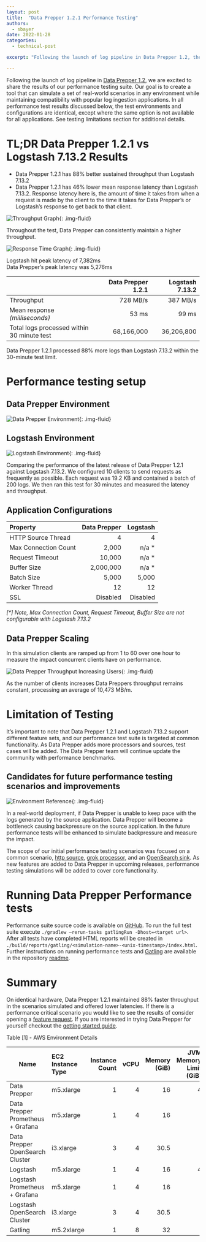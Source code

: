 ```yaml
---
layout: post
title:  "Data Prepper 1.2.1 Performance Testing"
authors:
  - sbayer
date: 2022-01-28
categories:
  - technical-post

excerpt: "Following the launch of log pipeline in Data Prepper 1.2, the Data Prepper Team is excited to share the results of our performance testing suite. Our goal is to create a tool that can simulate a set of real-world scenarios in any environment while maintaining compatibility with popular log ingestion applications."

---
```


Following the launch of log pipeline in [Data Prepper 1.2](https://www.opensearch.org/blog/technical-post/2021/12/Introducing-Data-Prepper-1.2.0-with-Log-Pipelines/), we are excited to share the results of our performance testing suite. Our goal is to create a tool that can simulate a set of real-world scenarios in any environment while maintaining compatibility with popular log ingestion applications. In all performance test results discussed below, the test environments and configurations are identical, except where the same option is not available for all applications. See testing limitations section for additional details.

# TL;DR Data Prepper 1.2.1 vs Logstash 7.13.2 Results
- Data Prepper 1.2.1 has 88% better sustained throughput than Logstash 7.13.2
- Data Prepper 1.2.1 has 46% lower mean response latency than Logstash 7.13.2. Response latency here is, the amount of time it takes from when a request is made by the client to the time it takes for Data Prepper’s or Logstash’s response to get back to that client.


![Throughput Graph](/assets/media/blog-images/2022-01-28-data-prepper-1.2.1-performance-testing/Graph-Throughput.png){: .img-fluid}

Throughout the test, Data Prepper can consistently maintain a higher throughput.

![Response Time Graph](/assets/media/blog-images/2022-01-28-data-prepper-1.2.1-performance-testing/Graph-Response-Time.png){: .img-fluid}

Logstash hit peak latency of 7,382ms<br>
Data Prepper’s peak latency was 5,276ms

|                                            | Data Prepper 1.2.1 | Logstash 7.13.2 |
|:-------------------------------------------|-------------------:|----------------:|
| Throughput                                 |           728 MB/s |        387 MB/s |
| Mean response _(milliseconds)_             |              53 ms |           99 ms |
| Total logs processed within 30 minute test |         68,166,000 |      36,206,800 |

Data Prepper 1.2.1 processed 88% more logs than Logstash 7.13.2 within the 30-minute test limit.

# Performance testing setup

## Data Prepper Environment

![Data Prepper Environment](/assets/media/blog-images/2022-01-28-data-prepper-1.2.1-performance-testing/Data-Prepper.png){: .img-fluid}

## Logstash Environment

![Logstash Environment](/assets/media/blog-images/2022-01-28-data-prepper-1.2.1-performance-testing/Logstash.png){: .img-fluid}

Comparing the performance of the latest release of Data Prepper 1.2.1 against Logstash 7.13.2. We configured 10 clients to send requests as frequently as possible. Each request was 19.2 KB and contained a batch of 200 logs. We then ran this test for 30 minutes and measured the latency and throughput.

## Application Configurations

| Property             | Data Prepper | Logstash |
|:---------------------|-------------:|---------:|
| HTTP Source Thread   |            4 |        4 |
| Max Connection Count |        2,000 |    n/a * |
| Request Timeout      |       10,000 |    n/a * |
| Buffer Size          |    2,000,000 |    n/a * |
| Batch Size           |        5,000 |    5,000 |
| Worker Thread        |           12 |       12 |
| SSL                  |     Disabled | Disabled |

_[*] Note, Max Connection Count, Request Timeout, Buffer Size are not configurable with Logstash 7.13.2_

## Data Prepper Scaling

In this simulation clients are ramped up from 1 to 60 over one hour to measure the impact concurrent clients have on performance.

![Data Prepper Throughput Increasing Users](/assets/media/blog-images/2022-01-28-data-prepper-1.2.1-performance-testing/Graph-Throughput-Increasing-Users.png){: .img-fluid}

As the number of clients increases Data Preppers throughput remains constant, processing an average of 10,473 MB/m.

# Limitation of Testing

It’s important to note that Data Prepper 1.2.1 and Logstash 7.13.2 support different feature sets, and our performance test suite is targeted at common functionality. As Data Prepper adds more processors and sources, test cases will be added. The Data Prepper team will continue update the community with performance benchmarks.

## Candidates for future performance testing scenarios and improvements

![Environment Reference](/assets/media/blog-images/2022-01-28-data-prepper-1.2.1-performance-testing/Environment-Reference.png){: .img-fluid}

In a real-world deployment, if Data Prepper is unable to keep pace with the logs generated by the source application. Data Prepper will become a bottleneck causing backpressure on the source application. In the future performance tests will be enhanced to simulate backpressure and measure the impact.

The scope of our initial performance testing scenarios was focused on a common scenario, [http source](https://github.com/opensearch-project/data-prepper/tree/main/data-prepper-plugins/http-source), [grok processor](https://github.com/opensearch-project/data-prepper/tree/main/data-prepper-plugins/grok-prepper), and an [OpenSearch sink](https://github.com/opensearch-project/data-prepper/tree/main/data-prepper-plugins/opensearch). As new features are added to Data Prepper in upcoming releases, performance testing simulations will be added to cover core functionality.

# Running Data Prepper Performance tests

Performance suite source code is available on [GitHub](https://github.com/sbayer55/gatling-tests/). To run the full test suite execute `./gradlew –rerun-tasks gatlingRun -Dhost=<target url>`. After all tests have completed HTML reports will be created in `./build/reports/gatling/<simulation-name>-<unix-timestamp>/index.html`. Further instructions on running performance tests and [Gatling](https://gatling.io/) are available in the repository [readme](https://github.com/sbayer55/gatling-tests/blob/main/README.md).

# Summary

On identical hardware, Data Prepper 1.2.1 maintained 88% faster throughput in the scenarios simulated and offered lower latencies. If there is a performance critical scenario you would like to see the results of consider opening a [feature request](https://github.com/opensearch-project/data-prepper/issues/new?assignees=&labels=untriaged&template=feature_request.md&title=). If you are interested in trying Data Prepper for yourself checkout the [getting started guide](https://github.com/opensearch-project/data-prepper/blob/main/docs/getting_started.md). 

Table [1] - AWS Environment Details

| Name                              | EC2 Instance Type | Instance Count | vCPU | Memory (GiB) | JVM Memory Limit (GiB) |
|-----------------------------------| :---------------- | -------------: |-----:| -----------: |-----------------------:|
| Data Prepper                      | m5.xlarge         |              1 |    4 |           16 |                      4 |
| Data Prepper Prometheus + Grafana | m5.xlarge         |              1 |    4 |           16 |                        |
| Data Prepper OpenSearch Cluster   | i3.xlarge         |              3 |    4 |         30.5 |                        |
| Logstash                          | m5.xlarge         |              1 |    4 |           16 |                      4 |
| Logstash Prometheus + Grafana     | m5.xlarge         |              1 |    4 |           16 |                        |
| Logstash OpenSearch Cluster       | i3.xlarge         |              3 |    4 |         30.5 |                        |
| Gatling                           | m5.2xlarge        |              1 |    8 |           32 |                        |
